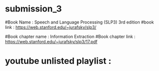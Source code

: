 # submission_3


#Book Name : Speech and Language Processing (SLP3) 3rd edition 
#book link : https://web.stanford.edu/~jurafsky/slp3/


#Book chapter name : Information Extraction 
#Book chapter link : https://web.stanford.edu/~jurafsky/slp3/17.pdf


# youtube unlisted playlist : 
